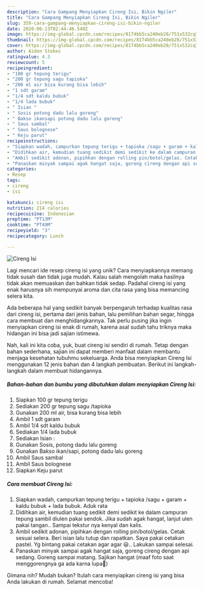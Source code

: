 ```yaml
---
description: "Cara Gampang Menyiapkan Cireng Isi, Bikin Ngiler"
title: "Cara Gampang Menyiapkan Cireng Isi, Bikin Ngiler"
slug: 359-cara-gampang-menyiapkan-cireng-isi-bikin-ngiler
date: 2020-06-13T02:44:46.540Z
image: https://img-global.cpcdn.com/recipes/8174bb5ca240eb28/751x532cq70/cireng-isi-foto-resep-utama.jpg
thumbnail: https://img-global.cpcdn.com/recipes/8174bb5ca240eb28/751x532cq70/cireng-isi-foto-resep-utama.jpg
cover: https://img-global.cpcdn.com/recipes/8174bb5ca240eb28/751x532cq70/cireng-isi-foto-resep-utama.jpg
author: Aiden Stokes
ratingvalue: 4.3
reviewcount: 5
recipeingredient:
- "100 gr tepung terigu"
- "200 gr tepung sagu tapioka"
- "200 ml air bisa kurang bisa lebih"
- "1 sdt garam"
- "1/4 sdt kaldu bubuk"
- "1/4 lada bubuk"
- " Isian "
- " Sosis potong dadu lalu goreng"
- " Bakso ikansapi potong dadu lalu goreng"
- " Saus sambal"
- " Saus bolognese"
- " Keju parut"
recipeinstructions:
- "Siapkan wadah, campurkan tepung terigu + tapioka /sagu + garam + kaldu bubuk + lada bubuk. Aduk rata"
- "Didihkan air, kemudian tuang sedikit demi sedikit ke dalam campuran tepung sambil diulen pakai sendok. Jika sudah agak hangat, lanjut ulen pakai tangan.. Sampai tekstur nya kenyal dan kalis."
- "Ambil sedikit adonan, pipihkan dengan rolling pin/botol/gelas. Cetak sesuai selera. Beri isian lalu tutup dan rapatkan. Saya pakai cetakan pastel. Yg bintang pakai cetakan agar agar 😃.. Lakukan sampai selesai."
- "Panaskan minyak sampai agak hangat saja, goreng cireng dengan api sedang. Goreng sampai matang. Sajikan hangat (maaf foto saat menggorengnya ga ada karna lupa🤣)"
categories:
- Resep
tags:
- cireng
- isi

katakunci: cireng isi 
nutrition: 214 calories
recipecuisine: Indonesian
preptime: "PT13M"
cooktime: "PT49M"
recipeyield: "3"
recipecategory: Lunch

---
```



![Cireng Isi](https://img-global.cpcdn.com/recipes/8174bb5ca240eb28/751x532cq70/cireng-isi-foto-resep-utama.jpg)

Lagi mencari ide resep cireng isi yang unik? Cara menyiapkannya memang tidak susah dan tidak juga mudah. Kalau salah mengolah maka hasilnya tidak akan memuaskan dan bahkan tidak sedap. Padahal cireng isi yang enak harusnya sih mempunyai aroma dan cita rasa yang bisa memancing selera kita.

Ada beberapa hal yang sedikit banyak berpengaruh terhadap kualitas rasa dari cireng isi, pertama dari jenis bahan, lalu pemilihan bahan segar, hingga cara membuat dan menghidangkannya. Tak perlu pusing jika ingin menyiapkan cireng isi enak di rumah, karena asal sudah tahu triknya maka hidangan ini bisa jadi sajian istimewa.




Nah, kali ini kita coba, yuk, buat cireng isi sendiri di rumah. Tetap dengan bahan sederhana, sajian ini dapat memberi manfaat dalam membantu menjaga kesehatan tubuhmu sekeluarga. Anda bisa menyiapkan Cireng Isi menggunakan 12 jenis bahan dan 4 langkah pembuatan. Berikut ini langkah-langkah dalam membuat hidangannya.

<!--inarticleads1-->

##### Bahan-bahan dan bumbu yang dibutuhkan dalam menyiapkan Cireng Isi:

1. Siapkan 100 gr tepung terigu
1. Sediakan 200 gr tepung sagu /tapioka
1. Gunakan 200 ml air, bisa kurang bisa lebih
1. Ambil 1 sdt garam
1. Ambil 1/4 sdt kaldu bubuk
1. Sediakan 1/4 lada bubuk
1. Sediakan  Isian :
1. Gunakan  Sosis, potong dadu lalu goreng
1. Gunakan  Bakso ikan/sapi, potong dadu lalu goreng
1. Ambil  Saus sambal
1. Ambil  Saus bolognese
1. Siapkan  Keju parut




<!--inarticleads2-->

##### Cara membuat Cireng Isi:

1. Siapkan wadah, campurkan tepung terigu + tapioka /sagu + garam + kaldu bubuk + lada bubuk. Aduk rata
1. Didihkan air, kemudian tuang sedikit demi sedikit ke dalam campuran tepung sambil diulen pakai sendok. Jika sudah agak hangat, lanjut ulen pakai tangan.. Sampai tekstur nya kenyal dan kalis.
1. Ambil sedikit adonan, pipihkan dengan rolling pin/botol/gelas. Cetak sesuai selera. Beri isian lalu tutup dan rapatkan. Saya pakai cetakan pastel. Yg bintang pakai cetakan agar agar 😃.. Lakukan sampai selesai.
1. Panaskan minyak sampai agak hangat saja, goreng cireng dengan api sedang. Goreng sampai matang. Sajikan hangat (maaf foto saat menggorengnya ga ada karna lupa🤣)




Gimana nih? Mudah bukan? Itulah cara menyiapkan cireng isi yang bisa Anda lakukan di rumah. Selamat mencoba!
